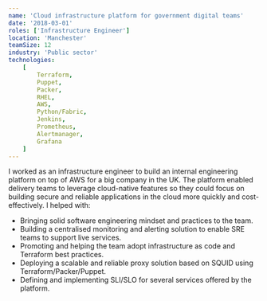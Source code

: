 ```yaml
---
name: 'Cloud infrastructure platform for government digital teams'
date: '2018-03-01'
roles: ['Infrastructure Engineer']
location: 'Manchester'
teamSize: 12
industry: 'Public sector'
technologies:
    [
        Terraform,
        Puppet,
        Packer,
        RHEL,
        AWS,
        Python/Fabric,
        Jenkins,
        Prometheus,
        Alertmanager,
        Grafana
    ]
---
```


I worked as an infrastructure engineer to build an internal engineering platform on top of AWS for a big company in the UK. The platform enabled delivery teams to leverage cloud-native features so they could focus on building secure and reliable applications in the cloud more quickly and cost-effectively. I helped with:

-   Bringing solid software engineering mindset and practices to the team.
-   Building a centralised monitoring and alerting solution to enable SRE teams to support live services.
-   Promoting and helping the team adopt infrastructure as code and Terraform best practices.
-   Deploying a scalable and reliable proxy solution based on SQUID using Terraform/Packer/Puppet.
-   Defining and implementing SLI/SLO for several services offered by the platform.
